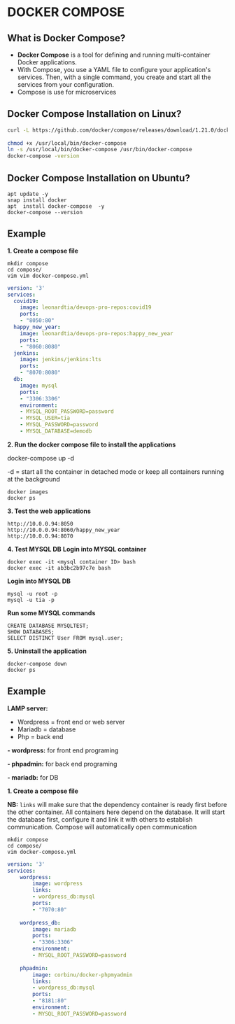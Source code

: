 # DOCKER COMPOSE

## What is Docker Compose?
- **Docker Compose** is a tool for defining and running multi-container Docker applications. 
- With Compose, you use a YAML file to configure your application's services. Then, with a single command, you create and start all the services from your configuration.
- Compose is use for microservices


## Docker Compose Installation on Linux?

```sh
curl -L https://github.com/docker/compose/releases/download/1.21.0/docker-compose-$(uname -s)-$(uname -m) -o /usr/local/bin/docker-compose
 
chmod +x /usr/local/bin/docker-compose
ln -s /usr/local/bin/docker-compose /usr/bin/docker-compose
docker-compose -version
```
## Docker Compose Installation on Ubuntu?
```
apt update -y
snap install docker         
apt  install docker-compose  -y
docker-compose --version
```

## Example
**1. Create a compose file**
```
mkdir compose
cd compose/
vim vim docker-compose.yml
```
```yaml
version: '3'
services:
  covid19:
    image: leonardtia/devops-pro-repos:covid19
    ports:
    - "8050:80"
  happy_new_year:
    image: leonardtia/devops-pro-repos:happy_new_year
    ports:
    - "8060:8080"
  jenkins:
    image: jenkins/jenkins:lts
    ports:
    - "8070:8080"
  db:
    image: mysql
    ports:
    - "3306:3306"
    environment:
    - MYSQL_ROOT_PASSWORD=password
    - MYSQL_USER=tia
    - MYSQL_PASSWORD=password
    - MYSQL_DATABASE=demodb
```
**2. Run the docker compose file to install the applications**

docker-compose up -d

-d = start all the container in detached mode or keep all containers running at the background


```
docker images
docker ps
```

**3. Test the web applications**
```
http://10.0.0.94:8050
http://10.0.0.94:8060/happy_new_year
http://10.0.0.94:8070
```

**4. Test MYSQL DB**
**Login into MYSQL container**
```
docker exec -it <mysql container ID> bash
docker exec -it ab3bc2b97c7e bash
```
**Login into MYSQL DB**
```
mysql -u root -p
mysql -u tia -p
```
**Run some MYSQL commands**
```
CREATE DATABASE MYSQLTEST;
SHOW DATABASES;
SELECT DISTINCT User FROM mysql.user;
```

**5. Uninstall the application**
```
docker-compose down
docker ps
```

## Example

**LAMP server:**
- Wordpress = front end or web server
- Mariadb = database
- Php = back end

**- wordpress:** for front end programing

**- phpadmin:** for back end programing

**- mariadb:** for DB


**1. Create a compose file**

**NB:** `links` will make sure that the dependency container is ready first before the other container. All containers here depend on the database. It will start the database first, configure it and link it with others to establish communication. Compose will automatically open communication

```
mkdir compose
cd compose/
vim docker-compose.yml
```
```yaml
version: '3'
services:
    wordpress:
        image: wordpress
        links:
        - wordpress_db:mysql
        ports:
        - "7070:80"
    
    wordpress_db:
        image: mariadb
        ports:
        - "3306:3306"
        environment:
        - MYSQL_ROOT_PASSWORD=password
    
    phpadmin:
        image: corbinu/docker-phpmyadmin
        links:
        - wordpress_db:mysql
        ports:
        - "8181:80"
        environment:
        - MYSQL_ROOT_PASSWORD=password
```
